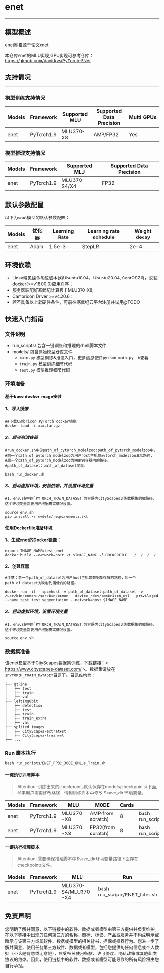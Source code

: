 # enet
---
## 模型概述
  enet网络源于论文[enet](https://arxiv.org/pdf/1606.02147v1.pdf)

  本仓库enet的MLU实现,GPU实现可参考仓库：https://github.com/davidtvs/PyTorch-ENet

## 支持情况
---
### 模型训练支持情况
| Models      | Framework | Supported MLU | Supported Data Precision | Multi_GPUs |
| ----------- | --------- | ------------- | ------------------------ | ---------- |
| enet        | PyTorch1.9   |   MLU370-X8   |   AMP/FP32               | Yes        |

### 模型推理支持情况
| Models      | Framework | Supported MLU | Supported Data Precision |
| ----------- | --------- | ------------- | ------------------------ |
| enet        | PyTorch1.9   | MLU370-S4/X4  |    FP32                  |


## 默认参数配置
以下为enet模型的默认参数配置：

Models  | 优化器  | Learning Rate   | Learning rate schedule |  Weight decay |
---- | ----- | ----- | ----- | ----- |
enet  | Adam  | 1.5e-3  | StepLR | 2e-4 |


## 环境依赖
* Linux常见操作系统版本(如Ubuntu18.04，Ubuntu20.04, CentOS7.6)，安装docker(>=v18.00.0)应用程序；
* 服务器装配好寒武纪计算板卡MLU370-X8;
* Cambricon Driver >=v4.20.6；
* 若不具备以上软硬件条件，可前往寒武纪云平台注册并试用@TODO

## 快速入门指南

### 文件说明
- run_scripts/ 包含一键训练和推理的shell脚本文件
- models/ 包含原始模型仓库文件
  - `main.py` 模型训练&推理入口，更多信息使用`python main.py -h`查看
  - `train.py` 模型训练细节代码
  - `test.py` 模型推理细节代码


### 环境准备
#### 基于base docker image安装
##### 1、导入镜像
```
##下载Cambricon PyTorch docker镜像
docker load -i xxx.tar.gz
```

##### 2、启动测试容器
```
#run_docker.sh中的path_of_pytorch_modelzoo:path_of_pytorch_modelzoo中，
#前一个path_of_pytorch_modelzoo为用户host主机端pytorch_modelzoo真实路径，
#后一个path_of_pytorch_modelzoo为映射到容器内的路径。
#path_of_dataset：path_of_dataset同理。

bash run_docker.sh
```

##### 3、启动虚拟环境，安装依赖，并设置环境变量

```
#1、env.sh中的`PYTORCH_TRAIN_DATASET`为容器内CityScapes训练数据集的根路径，这个环境变量需要用户根据真实情况设置。 

source env.sh
pip install -r models/requirements.txt
```


#### 使用Dockerfile准备环境
#### 1、生成enet的Docker镜像：

```
export IMAGE_NAME=test_enet
docker build --network=host -t $IMAGE_NAME -f DOCKERFILE ../../../../
```

####  2、创建容器

```
#注意：前一个path_of_dataset为用户host主机端数据集存放的路径，后一个path_of_dataset为映射到镜像内的路径。

docker run -it --ipc=host -v path_of_dataset:path_of_dataset -v /usr/bin/cnmon:/usr/bin/cnmon --device /dev/cambricon_ctl --privileged --name test_test_segmentation --network=host $IMAGE_NAME
```

##### 3、启动虚拟环境，设置环境变量

```
#1、env.sh中的`PYTORCH_TRAIN_DATASET`为容器内CityScapes训练数据集的根路径，这个环境变量需要用户根据真实情况设置。 

source env.sh
```

### 数据集准备
该enet模型基于CityScapes数据集训练，下载链接：< https://www.cityscapes-dataset.com/ >。数据集请放在` $PYTORCH_TRAIN_DATASET`目录下。目录结构为：
```
├── gtFine
│   ├── test
│   ├── train
│   ├── val
├── leftImg8bit
│   ├── detection
│   ├── test
│   ├── train
│   ├── train_extra
│   ├── val
├── splited_images
│   ├── CityScapes-extratest
│   ├── CityScapes-trainval
├── ...
```

### Run 脚本执行
```
bash run_scripts/ENET_FP32_300E_8MLUs_Train.sh
```

#### 一键执行训练脚本

> Attention: 训练出来的checkpoints默认保存在models/checkpoints/下面,如果用户需要修改路径，请到训练脚本中修改 $save_dir 环境变量。

Models  | Framework  | MLU   | MODE  | Cards  | Run
----- | ----- | ----- | ----- | ----- | ----- |
enet  | PyTorch1.9  | MLU370-X8  | AMP(from scratch)  | 8 | bash run_scripts/ENET_AMP_300E_8MLUs_Train.sh |
enet  | PyTorch1.9  | MLU370-X8  | FP32(from scratch)  | 8 | bash run_scripts/ENET_FP32_300E_8MLUs_Train.sh |

#### 一键执行推理脚本

> Attention: 需要确保推理脚本中$save_dir环境变量路径下面存在checkpoints文件。

Models  | Framework  | MLU   |Run
----- | ----- | ----- | ----- | 
enet  | PyTorch1.9  | MLU370-S4/MLU370-X4 | bash run_scripts/ENET_Infer.sh

## 免责声明
您明确了解并同意，以下链接中的软件、数据或者模型由第三方提供并负责维护。在以下链接中出现的任何第三方的名称、商标、标识、产品或服务并不构成明示或暗示与该第三方或其软件、数据或模型的相关背书、担保或推荐行为。您进一步了解并同意，使用任何第三方软件、数据或者模型，包括您提供的任何信息或个人数据（不论是有意或无意地），应受相关使用条款、许可协议、隐私政策或其他此类协议的约束。因此，使用链接中的软件、数据或者模型可能导致的所有风险将由您自行承担。

